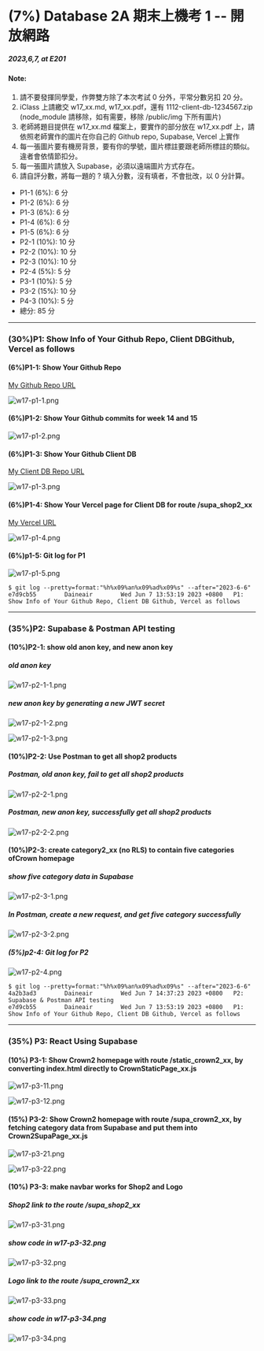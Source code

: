 # (7%) Database 2A 期末上機考 1 -- 開放網路

##### 2023,6,7, at E201

#### Note:

1. 請不要發揮同學愛，作弊雙方除了本次考試 0 分外，平常分數另扣 20 分。
2. iClass 上請繳交 w17_xx.md, w17_xx.pdf，還有 1112-client-db-1234567.zip (node_module 請移除，如有需要，移除 /public/img 下所有圖片)
3. 老師將題目提供在 w17_xx.md 檔案上，要實作的部分放在 w17_xx.pdf 上，請依照老師實作的圖片在你自己的 Github repo, Supabase, Vercel 上實作
4. 每一張圖片要有機房背景，要有你的學號，圖片標註要跟老師所標註的類似。違者會依情節扣分。
5. 每一張圖片請放入 Supabase，必須以遠端圖片方式存在。
6. 請自評分數，將每一題的 ? 填入分數，沒有填者，不會批改，以 0 分計算。

- P1-1 (6%): 6 分
- P1-2 (6%): 6 分
- P1-3 (6%): 6 分
- P1-4 (6%): 6 分
- P1-5 (6%): 6 分
- P2-1 (10%): 10 分
- P2-2 (10%): 10 分
- P2-3 (10%): 10 分
- P2-4 (5%): 5 分
- P3-1 (10%): 5 分
- P3-2 (15%): 10 分
- P4-3 (10%): 5 分
- 總分: 85 分

---

### (30%)P1: Show Info of Your Github Repo, Client DBGithub, Vercel as follows

#### (6%)P1-1: Show Your Github Repo

[My Github Repo URL](https://github.com/Daineair/1112-2A-db-demo-410410228)

![w17-p1-1.png](https://jiewhttktusvivcyqnki.supabase.co/storage/v1/object/public/demo_28/md_28_img/w17-p1-1.png?t=2023-06-07T05%3A49%3A20.875Z)

#### (6%)P1-2: Show Your Github commits for week 14 and 15

![w17-p1-2.png](https://jiewhttktusvivcyqnki.supabase.co/storage/v1/object/public/demo_28/md_28_img/w17-p1-2.png?t=2023-06-07T05%3A49%3A40.694Z)

#### (6%)P1-3: Show Your Github Client DB

[My Client DB Repo URL](https://github.com/Daineair/1112-client-db_28.git)

![w17-p1-3.png](https://jiewhttktusvivcyqnki.supabase.co/storage/v1/object/public/demo_28/md_28_img/w17-p1-3.png?t=2023-06-07T05%3A49%3A58.049Z)

#### (6%)P1-4: Show Your Vercel page for Client DB for route /supa_shop2_xx

[My Vercel URL](https://1112-client-db-28.vercel.app/)

![w17-p1-4.png](https://jiewhttktusvivcyqnki.supabase.co/storage/v1/object/public/demo_28/md_28_img/w17-p1-4.png?t=2023-06-07T05%3A50%3A26.654Z)

#### (6%)p1-5: Git log for P1

![w17-p1-5.png](https://jiewhttktusvivcyqnki.supabase.co/storage/v1/object/public/demo_28/md_28_img/w17-p1-5.png?t=2023-06-07T05%3A57%3A09.784Z)

```
$ git log --pretty=format:"%h%x09%an%x09%ad%x09%s" --after="2023-6-6"
e7d9cb55        Daineair        Wed Jun 7 13:53:19 2023 +0800   P1: Show Info of Your Github Repo, Client DB Github, Vercel as follows
```

---

### (35%)P2: Supabase & Postman API testing

#### (10%)P2-1: show old anon key, and new anon key

##### old anon key

![w17-p2-1-1.png](https://jiewhttktusvivcyqnki.supabase.co/storage/v1/object/public/demo_28/md_28_img/w17-p2-1-1.png?t=2023-06-07T06%3A33%3A08.444Z)

##### new anon key by generating a new JWT secret

![w17-p2-1-2.png](https://jiewhttktusvivcyqnki.supabase.co/storage/v1/object/public/demo_28/md_28_img/w17-p2-1-2.png?t=2023-06-07T06%3A33%3A29.816Z)

![w17-p2-1-3.png](https://jiewhttktusvivcyqnki.supabase.co/storage/v1/object/public/demo_28/md_28_img/w17-p2-1-3.png?t=2023-06-07T06%3A33%3A56.519Z)

#### (10%)P2-2: Use Postman to get all shop2 products

##### Postman, old anon key, fail to get all shop2 products

![w17-p2-2-1.png](https://jiewhttktusvivcyqnki.supabase.co/storage/v1/object/public/demo_28/md_28_img/w17-p2-2-1.png?t=2023-06-07T06%3A34%3A20.482Z)

##### Postman, new anon key, successfully get all shop2 products

![w17-p2-2-2.png](https://jiewhttktusvivcyqnki.supabase.co/storage/v1/object/public/demo_28/md_28_img/w17-p2-2-2.png?t=2023-06-07T06%3A34%3A39.204Z)

#### (10%)P2-3: create category2_xx (no RLS) to contain five categories ofCrown homepage

##### show five category data in Supabase

![w17-p2-3-1.png](https://jiewhttktusvivcyqnki.supabase.co/storage/v1/object/public/demo_28/md_28_img/w17-p2-3-1.png?t=2023-06-07T06%3A35%3A08.030Z)

##### In Postman, create a new request, and get five category successfully

![w17-p2-3-2.png](https://jiewhttktusvivcyqnki.supabase.co/storage/v1/object/public/demo_28/md_28_img/w17-p2-3-2.png?t=2023-06-07T06%3A35%3A24.957Z)

##### (5%)p2-4: Git log for P2

![w17-p2-4.png](https://jiewhttktusvivcyqnki.supabase.co/storage/v1/object/public/demo_28/md_28_img/w17-p2-4.png?t=2023-06-07T06%3A39%3A01.867Z)

```
$ git log --pretty=format:"%h%x09%an%x09%ad%x09%s" --after="2023-6-6"
4a2b3ad3        Daineair        Wed Jun 7 14:37:23 2023 +0800   P2: Supabase & Postman API testing
e7d9cb55        Daineair        Wed Jun 7 13:53:19 2023 +0800   P1: Show Info of Your Github Repo, Client DB Github, Vercel as follows
```

---

### (35%) P3: React Using Supabase

#### (10%) P3-1: Show Crown2 homepage with route /static_crown2_xx, by converting index.html directly to CrownStaticPage_xx.js

![w17-p3-11.png]()

![w17-p3-12.png]()

#### (15%) P3-2: Show Crown2 homepage with route /supa_crown2_xx, by fetching category data from Supabase and put them into Crown2SupaPage_xx.js

![w17-p3-21.png]()

![w17-p3-22.png]()

#### (10%) P3-3: make navbar works for Shop2 and Logo

##### Shop2 link to the route /supa_shop2_xx

![w17-p3-31.png]()

##### show code in w17-p3-32.png

![w17-p3-32.png]()

##### Logo link to the route /supa_crown2_xx

![w17-p3-33.png]()

##### show code in w17-p3-34.png

![w17-p3-34.png]()
